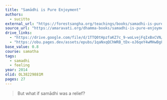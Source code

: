 ```yaml
---
title: "Samādhi is Pure Enjoyment"
authors:
  - sucitto
external_url: "https://forestsangha.org/teachings/books/samadhi-is-pure-enjoyment?language=English"
source_url: "https://amaravati.org/dhamma-books/samadhi-is-pure-enjoyment/"
drive_links:
  - "https://drive.google.com/file/d/1TTQ0tHpzfaKZ7c_9-woLvejFqIxBxCVN/view?usp=drivesdk"
  - "https://obu.pages.dev/assets/epubs/1qaNxqQChWRB_tDx-oJ6qeY4wMHwBgFjx.epub"
base_value: 0.8
course: samatha
tags:
  - samadhi
  - feeling
year: 2014
olid: OL38229881M
pages: 27
---
```


> But what if samādhi was a relief?
